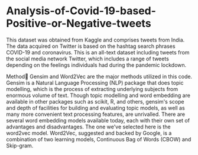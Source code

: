 # Analysis-of-Covid-19-based-Positive-or-Negative-tweets
This dataset was obtained from Kaggle and comprises tweets from India. The data acquired on 
Twitter is based on the hashtag search phrases COVID-19 and coronavirus. This is an all-text 
dataset including tweets from the social media network Twitter, which includes a range of 
tweets depending on the feelings individuals had during the pandemic lockdown.

Method 
Gensim and Word2Vec are the major methods utilized in this code. Gensim is a Natural 
Language Processing (NLP) package that does topic modelling, which is the process of 
extracting underlying subjects from enormous volume of text. Though topic modelling and 
word embedding are available in other packages such as scikit, R, and others, gensim's scope 
and depth of facilities for building and evaluating topic models, as well as many more 
convenient text processing features, are unrivalled. 
There are several word embedding models available today, each with their own set of 
advantages and disadvantages. The one we've selected here is the word2vec model. 
Word2Vec, suggested and backed by Google, is a combination of two learning models, 
Continuous Bag of Words (CBOW) and Skip-gram. 
